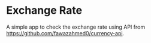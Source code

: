 # Exchange Rate

A simple app to check the exchange rate using API from https://github.com/fawazahmed0/currency-api.

